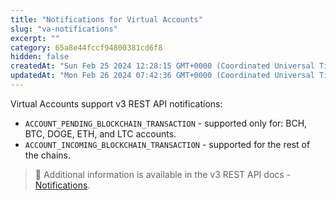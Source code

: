 ```yaml
---
title: "Notifications for Virtual Accounts"
slug: "va-notifications"
excerpt: ""
category: 65a8e44fccf94800381cd6f8
hidden: false
createdAt: "Sun Feb 25 2024 12:28:15 GMT+0000 (Coordinated Universal Time)"
updatedAt: "Mon Feb 26 2024 07:42:36 GMT+0000 (Coordinated Universal Time)"
---
```

Virtual Accounts support v3 REST API notifications:

- `ACCOUNT_PENDING_BLOCKCHAIN_TRANSACTION` - supported only for: BCH, BTC, DOGE, ETH, and LTC accounts.
- `ACCOUNT_INCOMING_BLOCKCHAIN_TRANSACTION` - supported for the rest of the chains.

> 📘 Additional information is available in the v3 REST API docs - [Notifications](https://apidoc.tatum.io/tag/Notification-subscriptions/#operation/createSubscription).
